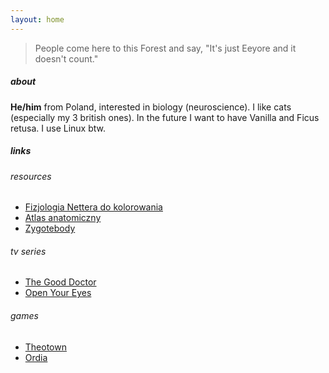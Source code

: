 ```yaml
---
layout: home
---
```


> People come here to this Forest and say, "It's just Eeyore and it doesn't count."

##### about
**He/him** from Poland, interested in biology (neuroscience).
I like cats (especially my 3 british ones).
In the future I want to have Vanilla and Ficus retusa.
I use Linux btw.

##### links

###### resources
* [Fizjologia Nettera do kolorowania](https://edraurban.pl/ksiazka/fizjologia-nettera-do-kolorowania)
* [Atlas anatomiczny](https://www.nowaera.pl/atlas-anatomiczny-tajemnice-ciala-miekka-oprawa,sku-007068)
* [Zygotebody](https://zygotebody.com)

###### tv series
* [The Good Doctor](https://viaplay.pl/series/good-doctor-the)
* [Open Your Eyes](https://www.netflix.com/pl/title/81135995)

###### games
* [Theotown](https://hi.theotown.com)
* [Ordia](https://loju.co.uk/ordia.html)
